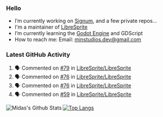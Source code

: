 ### Hello

- I’m currently working on [Signum](https://github.com/MintStudios/Signum), and a few private repos...
- I'm a maintainer of [LibreSprite](https://github.com/LibreSprite/LibreSprite)
- I’m currently learning the [Godot Engine](https://godotengine.org/) and GDScript
- How to reach me: Email: minstudios.dev@gmail.com

### Latest GitHub Activity
<!--START_SECTION:activity-->

1. 🗣 Commented on [#79](https://github.com//LibreSprite/LibreSprite/issues/79) in [LibreSprite/LibreSprite](https://github.com//LibreSprite/LibreSprite)
2. 🗣 Commented on [#76](https://github.com//LibreSprite/LibreSprite/issues/76) in [LibreSprite/LibreSprite](https://github.com//LibreSprite/LibreSprite)
3. 🗣 Commented on [#76](https://github.com//LibreSprite/LibreSprite/issues/76) in [LibreSprite/LibreSprite](https://github.com//LibreSprite/LibreSprite)
4. 🗣 Commented on [#59](https://github.com//LibreSprite/LibreSprite/issues/59) in [LibreSprite/LibreSprite](https://github.com//LibreSprite/LibreSprite)
<!--END_SECTION:activity-->

<img align="left" alt="Midas's Github Stats" src="https://github-readme-stats.vercel.app/api?username=MintStudios&show_icons=true&hide_border=true&count_private=true&theme=radical" />

[![Top Langs](https://github-readme-stats.vercel.app/api/top-langs/?username=MintStudios&hide_border=true&count_private=true&theme=radical)](https://github.com/anuraghazra/github-readme-stats)
